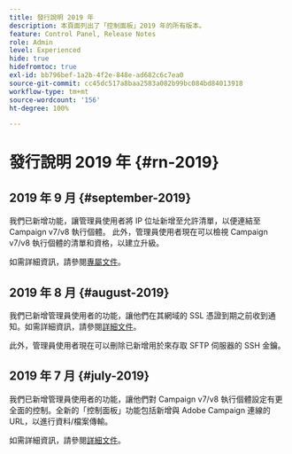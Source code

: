```yaml
---
title: 發行說明 2019 年
description: 本頁面列出了「控制面板」2019 年的所有版本。
feature: Control Panel, Release Notes
role: Admin
level: Experienced
hide: true
hidefromtoc: true
exl-id: bb796bef-1a2b-4f2e-848e-ad682c6c7ea0
source-git-commit: cc45dc517a8baa2583a082b99bc084bd84013918
workflow-type: tm+mt
source-wordcount: '156'
ht-degree: 100%

---
```


# 發行說明 2019 年 {#rn-2019}

## 2019 年 9 月 {#september-2019}

我們已新增功能，讓管理員使用者將 IP 位址新增至允許清單，以便連結至 Campaign v7/v8 執行個體。
此外，管理員使用者現在可以檢視 Campaign v7/v8 執行個體的清單和資格，以建立升級。

如需詳細資訊，請參閱[專屬文件](../instances-settings/using/ip-allow-listing-instance-access.md)。

## 2019 年 8 月 {#august-2019}

我們已新增管理員使用者的功能，讓他們在其網域的 SSL 憑證到期之前收到通知。如需詳細資訊，請參閱[詳細文件](../subdomains-certificates/using/monitoring-ssl-certificates.md)。

此外，管理員使用者現在可以刪除已新增用於來存取 SFTP 伺服器的 SSH 金鑰。

## 2019 年 7 月 {#july-2019}

我們已新增管理員使用者的功能，讓他們對 Campaign v7/v8 執行個體設定有更全面的控制。全新的「控制面板」功能包括新增與 Adobe Campaign 連線的 URL，以進行資料/檔案傳輸。

如需詳細資訊，請參閱[詳細文件](../instances-settings/using/url-permissions.md)。
